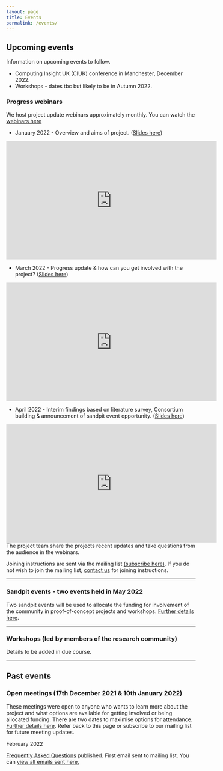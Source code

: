 ```yaml
---
layout: page
title: Events
permalink: /events/
---
```

## Upcoming events
Information on upcoming events to follow.
* Computing Insight UK (CIUK) conference in Manchester, December 2022. 
* Workshops - dates tbc but likely to be in Autumn 2022.

### Progress webinars

We host project update webinars approximately monthly. You can watch the [webinars here](/resources/)

* January 2022 - Overview and aims of project. ([Slides here](https://doi.org/10.5281/zenodo.5846587)) 

<iframe width="560" height="315" src="https://www.youtube.com/embed/DjoFp8sH1QM" title="YouTube video player" frameborder="0" allow="accelerometer; autoplay; clipboard-write; encrypted-media; gyroscope; picture-in-picture" allowfullscreen></iframe>



* March 2022 - Progress update & how can you get involved with the project? ([Slides here](https://doi.org/10.5281/zenodo.6320839)) 

<iframe width="560" height="315" src="https://www.youtube.com/embed/dtYP4iRMm9E" title="YouTube video player" frameborder="0" allow="accelerometer; autoplay; clipboard-write; encrypted-media; gyroscope; picture-in-picture" allowfullscreen></iframe>



* April 2022 - Interim findings based on literature survey, Consortium building & announcement of sandpit event opportunity. ([Slides here](https://doi.org/10.5281/zenodo.6461181)) 

<iframe width="560" height="315" src="https://www.youtube.com/embed/NpUAvLFgYOA" title="YouTube video player" frameborder="0" allow="accelerometer; autoplay; clipboard-write; encrypted-media; gyroscope; picture-in-picture" allowfullscreen></iframe>
The project team share the projects recent updates and take questions from the audience in the webinars.


Joining instructions are sent via the mailing list [(subscribe here)](/subscribe). If you do not wish to join the mailing list, [contact us](/contact/) for joining instructions. 

---

### Sandpit events - two events held in May 2022

Two sandpit events will be used to allocate the funding for involvement of the community in proof-of-concept projects and workshops. [Further details here](/sandpit/). 

---

### Workshops (led by members of the research community)

Details to be added in due course. 


--- 

## Past events

### Open meetings (17th December 2021 & 10th January 2022) 

These meetings were open to anyone who wants to learn more about the project and what options are available for getting involved or being allocated funding. There are two dates to maximise options for attendance. [Further details here](/open-meetings/). 
Refer back to this page or subscribe to our mailing list for future meeting updates.

February 2022

[Frequently Asked Questions](/faq/) published.
First email sent to mailing list. You can [view all emails sent here.](https://us13.campaign-archive.com/home/?u=1cfa57a9f54737c238fcdcbb2&id=35f8280918) 
